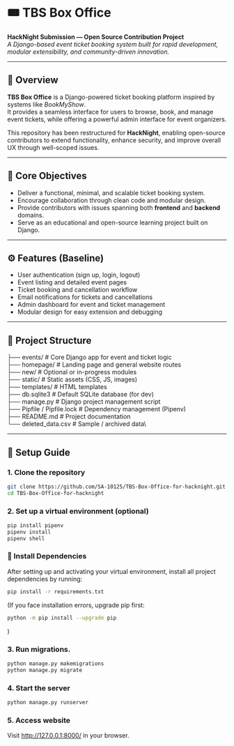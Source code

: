# 🎟️ TBS Box Office

**HackNight Submission — Open Source Contribution Project**  
*A Django-based event ticket booking system built for rapid development, modular extensibility, and community-driven innovation.*

---

## 🚀 Overview

**TBS Box Office** is a Django-powered ticket booking platform inspired by systems like *BookMyShow*.  
It provides a seamless interface for users to browse, book, and manage event tickets, while offering a powerful admin interface for event organizers.

This repository has been restructured for **HackNight**, enabling open-source contributors to extend functionality, enhance security, and improve overall UX through well-scoped issues.

---

## 🧠 Core Objectives

- Deliver a functional, minimal, and scalable ticket booking system.  
- Encourage collaboration through clean code and modular design.  
- Provide contributors with issues spanning both **frontend** and **backend** domains.  
- Serve as an educational and open-source learning project built on Django.

---

## ⚙️ Features (Baseline)

- User authentication (sign up, login, logout)
- Event listing and detailed event pages
- Ticket booking and cancellation workflow
- Email notifications for tickets and cancellations
- Admin dashboard for event and ticket management
- Modular design for easy extension and debugging

---

## 📁 Project Structure

├── events/ # Core Django app for event and ticket logic\
├── homepage/ # Landing page and general website routes\
├── new/ # Optional or in-progress modules\
├── static/ # Static assets (CSS, JS, images)\
├── templates/ # HTML templates\
├── db.sqlite3 # Default SQLite database (for dev)\
├── manage.py # Django project management script\
├── Pipfile / Pipfile.lock # Dependency management (Pipenv)\
├── README.md # Project documentation\
└── deleted_data.csv # Sample / archived data\


---

## 🧰 Setup Guide

### 1. Clone the repository
```bash
git clone https://github.com/SA-10125/TBS-Box-Office-for-hacknight.git
cd TBS-Box-Office-for-hacknight
```
### 2. Set up a virtual environment (optional)
```bash
pip install pipenv
pipenv install
pipenv shell
```
### 🧩 Install Dependencies
After setting up and activating your virtual environment, install all project dependencies by running:
```bash
pip install -r requirements.txt
```
(If you face installation errors, upgrade pip first:
```bash
python -m pip install --upgrade pip
```
)
### 3. Run migrations.
```bash
python manage.py makemigrations
python manage.py migrate
```

### 4. Start the server
```bash
python manage.py runserver
```
### 5. Access website
Visit http://127.0.0.1:8000/ in your browser.
